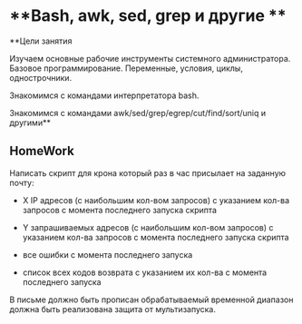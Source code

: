 #  **Bash, awk, sed, grep и другие **

**Цели занятия

Изучаем основные рабочие инструменты системного администратора. Базовое программирование. Переменные, условия, циклы, однострочники.

Знакомимся с командами интерпретатора bash.

Знакомимся с командами awk/sed/grep/egrep/cut/find/sort/uniq и другими**

## **HomeWork**

Написать скрипт для крона который раз в час присылает на заданную почту:

- X IP адресов (с наибольшим кол-вом запросов) с указанием кол-ва запросов c момента последнего запуска скрипта

- Y запрашиваемых адресов (с наибольшим кол-вом запросов) с указанием кол-ва запросов c момента последнего запуска скрипта

- все ошибки c момента последнего запуска

- список всех кодов возврата с указанием их кол-ва с момента последнего запуска

В письме должно быть прописан обрабатываемый временной диапазон должна быть реализована защита от мультизапуска.
